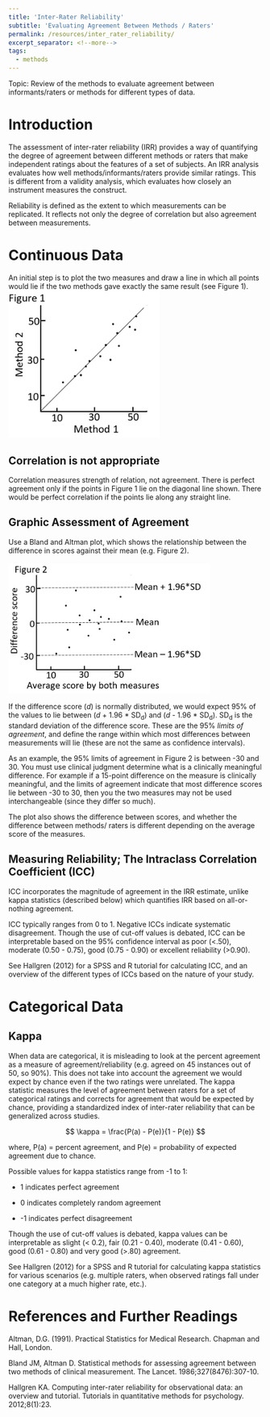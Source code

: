 ```yaml
---
title: 'Inter-Rater Reliability'
subtitle: 'Evaluating Agreement Between Methods / Raters'
permalink: /resources/inter_rater_reliability/
excerpt_separator: <!--more-->
tags:
  - methods
---
```


<!--more-->

Topic: Review of the methods to evaluate agreement between informants/raters or methods for different types of data.

# Introduction

The assessment of inter-rater reliability (IRR) provides a way of quantifying the degree of agreement between different methods or raters that make independent ratings about the features of a set of subjects. An IRR analysis evaluates how well methods/informants/raters provide similar ratings. This is different from a validity analysis, which evaluates how closely an instrument measures the construct.

Reliability is defined as the extent to which measurements can be replicated. It reflects not only the degree of correlation but also agreement between measurements.

# Continuous Data
An initial step is to plot the two measures and draw a line in which all points would lie if the two methods gave exactly the same result (see Figure 1).
<br/><img src='/images/resources/interrater_reliability/fig1.jpg' width="300"><br/>


## Correlation is not appropriate
Correlation measures strength of relation, not agreement.
There is perfect agreement only if the points in Figure 1 lie on the diagonal line shown. There would be perfect correlation if the points lie along any straight line.


## **Graphic Assessment of Agreement**
Use a Bland and Altman plot, which shows the relationship between the difference in scores against their mean (e.g. Figure 2). <br/>
<br/><img src='/images/resources/interrater_reliability/fig2.jpg' width="400"><br/>

If the difference score (*d*) is normally distributed, we would expect 95% of the values to lie between (*d* + 1.96 * SD<sub>d</sub>) and (*d* - 1.96 * SD<sub>d</sub>). SD<sub>d</sub> is the standard deviation of the difference score. These are the 95% *limits of agreement*, and define the range within which most differences between measurements will lie (these are not the same as confidence intervals). 

As an example, the 95% limits of agreement in Figure 2 is between -30 and 30. You must use clinical judgment determine what is a clinically meaningful difference. For example if a 15-point difference on the measure is clinically meaningful, and the limits of agreement indicate that most difference scores lie between -30 to 30, then you the two measures may not be used interchangeable (since they differ so much).

The plot also shows the difference between scores, and whether the difference between methods/ raters is different depending on the average score of the measures.



## Measuring Reliability; The Intraclass Correlation Coefficient (ICC)
ICC incorporates the magnitude of agreement in the IRR estimate, unlike kappa statistics (described below) which quantifies IRR based on all-or-nothing agreement.

ICC typically ranges from 0 to 1. Negative ICCs indicate systematic disagreement. Though the use of cut-off values is debated, ICC can be interpretable based on the 95% confidence interval as poor (<.50), moderate (0.50 - 0.75), good (0.75 - 0.90) or excellent reliability (>0.90).

See Hallgren (2012) for a SPSS and R tutorial for calculating ICC, and an overview of the different types of ICCs based on the nature of your study.


# Categorical Data

## Kappa
When data are categorical, it is misleading to look at the percent agreement as a measure of agreement/reliability (e.g. agreed on 45 instances out of 50, so 90%). This does not take into account the agreement we would expect by chance even if the two ratings were unrelated.
The kappa statistic measures the level of agreement between raters for a set of categorical ratings and corrects for agreement that would be expected by chance, providing a standardized index of inter-rater reliability that can be generalized across studies.

$$ \kappa = \frac{P(a) - P(e)}{1 - P(e)} $$

where, P(a) = percent agreement, and P(e) = probability of expected agreement due to chance.

Possible values for kappa statistics range from -1 to 1:

-   1 indicates perfect agreement

-   0 indicates completely random agreement

-   -1 indicates perfect disagreement

Though the use of cut-off values is debated, kappa values can be interpretable as slight (< 0.2), fair (0.21 - 0.40), moderate (0.41 - 0.60), good (0.61 - 0.80) and very good (>.80) agreement.

See Hallgren (2012) for a SPSS and R tutorial for calculating kappa statistics for various scenarios (e.g. multiple raters, when observed ratings fall under one category at a much higher rate, etc.).


# References and Further Readings

Altman, D.G. (1991). Practical Statistics for Medical Research. Chapman and Hall, London.

Bland JM, Altman D. Statistical methods for assessing agreement between two methods of clinical measurement. The Lancet. 1986;327(8476):307-10.

Hallgren KA. Computing inter-rater reliability for observational data: an overview and tutorial. Tutorials in quantitative methods for psychology. 2012;8(1):23.

